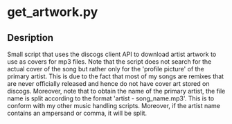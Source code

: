 # get_artwork.py
## Desription
Small script that uses the discogs client API to download artist artwork to use as covers for mp3 files. Note that the script does not search for the actual cover of the song but rather only for the 'profile picture' of the primary artist. This is due to the fact that most of my songs are remixes that are never officially released and hence do not have cover art stored on discogs. Moreover, note that to obtain the name of the primary artist, the file name is split according to the format 'artist - song_name.mp3'. This is to conform with my other music handling scripts. Moreover, if the artist name contains an ampersand or comma, it will be split.
